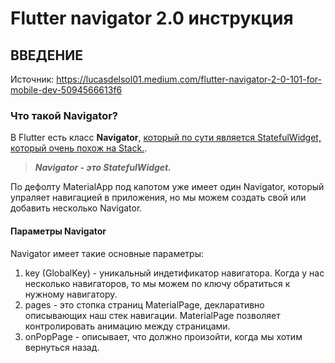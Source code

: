 # Flutter navigator 2.0 инструкция

## ВВЕДЕНИЕ

Источник: https://lucasdelsol01.medium.com/flutter-navigator-2-0-101-for-mobile-dev-5094566613f6

### Что такой Navigator?

В Flutter есть класс **Navigator**, <u>который по сути является StatefulWidget, который очень похож
на Stack.</u>.

> ***Navigator - это StatefulWidget.***

По дефолту MaterialApp под капотом уже имеет один Navigator, который упраляет навигацией в
приложения, но мы можем создать свой или добавить несколько Navigator.

#### Параметры Navigator

Navigator имеет такие основные параметры:

1. key (GlobalKey<NavigatorState>) - уникальный индетификатор навигатора. Когда у нас несколько
   навигаторов, то мы можем по ключу обратиться к нужному навигатору.
2. pages - это стопка страниц MaterialPage, декларативно описывающих наш стек навигации.
   MaterialPage позволяет контролировать анимацию между страницами.
3. onPopPage - описывает, что должно произойти, когда мы хотим вернуться назад.


